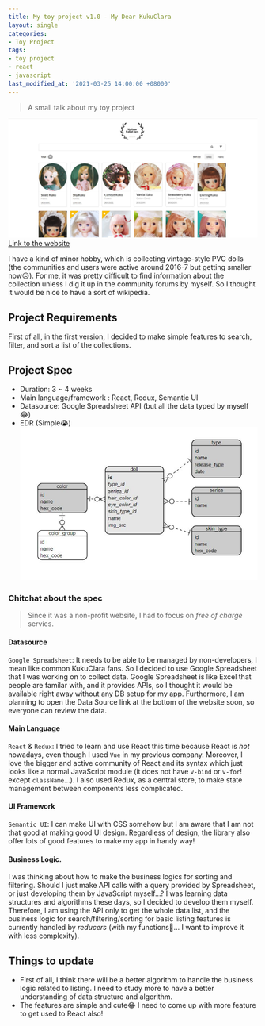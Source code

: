 ```yaml
---
title: My toy project v1.0 - My Dear KukuClara
layout: single
categories:
- Toy Project
tags:
- toy project
- react
- javascript
last_modified_at: '2021-03-25 14:00:00 +08000'
---
```

> A small talk about my toy project

![Screenshot](/assets/images/screenshot-mdk-v1.JPG)
[Link to the website](https://my-dear-kukuclara.netlify.app/)

I have a kind of minor hobby, which is collecting vintage-style PVC dolls (the communities and users were active around 2016-7 but getting smaller now😥). For me, it was pretty difficult to find information about the collection unless I dig it up in the community forums by myself. So I thought it would be nice to have a sort of wikipedia.

## Project Requirements
First of all, in the first version, I decided to make simple features to search, filter, and sort a list of the collections.

## Project Spec
* Duration: 3 ~ 4 weeks
* Main language/framework : React, Redux, Semantic UI
* Datasource: Google Spreadsheet API (but all the data typed by myself😂)
* EDR (Simple😭)
![ERD](/assets/images/erd-mdk-v1.JPG)

### Chitchat about the spec
> Since it was a non-profit website, I had to focus on *free of charge* servies.

#### Datasource
`Google Spreadsheet`: It needs to be able to be managed by non-developers, I mean like common KukuClara fans. So I decided to use Google Spreadsheet that I was working on to collect data. Google Spreadsheet is like Excel that people are familar with, and it provides APIs, so I thought it would be available right away without any DB setup for my app. Furthermore, I am planning to open the Data Source link at the bottom of the website soon, so everyone can review the data.

#### Main Language
`React` & `Redux`: I tried to learn and use React this time because React is *hot* nowadays, even though I used `Vue` in my previous company. Moreover, I love the bigger and active community of React and its syntax which just looks like a normal JavaScript module (it does not have `v-bind` or `v-for`! except `className`...). I also used Redux, as a central store, to make state management between components less complicated.

#### UI Framework
`Semantic UI`: I can make UI with CSS somehow but I am aware that I am not that good at making good UI design. Regardless of design, the library also offer lots of good features to make my app in handy way!

#### Business Logic.
I was thinking about how to make the business logics for sorting and filtering. Should I just make API calls with a query provided by Spreadsheet, or just developing them by JavaScript myself...? I was learning data structures and algorithms these days, so I decided to develop them myself. Therefore, I am using the API only to get the whole data list, and the business logic for search/filtering/sorting for basic listing features is currently handled by *reducers* (with my functions🤔... I want to improve it with less complexity).

## Things to update
* First of all, I think there will be a better algorithm to handle the business logic related to listing. I need to study more to have a better understanding of data structure and algorithm.
* The features are simple and cute😂 I need to come up with more feature to get used to React also!
